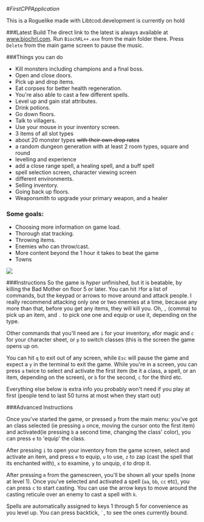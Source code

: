 #_FirstCPPApplication_

This is a Roguelike made with Libtcod.development is currently on hold 






###Latest Build
 The direct link to the latest is always available at www.biochrl.com.  Run `BiochRL++.exe` from the main folder there. Press `Delete` from the main game screen to pause the music.
 
###Things you can do

* Kill monsters including champions and a final boss.
* Open and close doors.
* Pick up and drop items.
* Eat corpses for better health regeneration.
* You're also able to cast a few different spells.
* Level up and gain stat attributes.
* Drink potions.
* Go down floors.
* Talk to villagers.
* Use your mouse in your inventory screen.
* 3 items of all slot types
* about 20 monster types ~~with their own drop rates~~
* a random dungeon generation with at least 2 room types, square and round
* levelling and experience
* add a close range spell, a healing spell, and a buff spell
* spell selection screen, character viewing screen
* different environments.
* Selling inventory.
* Going back up floors.
* Weaponsmith to upgrade your primary weapon, and a healer

### Some goals:

* Choosing more information on game load.
* Thorough stat tracking.
* Throwing items.
* Enemies who can throw/cast.
* More content beyond the 1 hour it takes to beat the game
* Towns


![](https://raw.github.com/tankorsmash/FirstCPPApplication/master/screenshots/Screenshot_18Jun2014.png)



###Instructions
So the game is *hyper* unfinished, but it is beatable, by killing the Bad Mother on floor 5 or later. You can hit `?`for a list of commands, but the keypad or arrows to move around and attack people. I really recommend attacking only one or two enemies at a time, because any more than that, before you get any items, they will kill you. Oh, `,` (comma) to pick up an item, and `.` to pick one one and equip or use it, depending on the type.

Other commands that you'll need are `i` for your inventory, `m`for magic and `c` for your character sheet, or `p` to switch classes (this is the screen the game opens up on.

You can hit `q` to exit out of any screen, while `Esc` will pause the game and expect a `y` in the terminal to exit the game. While you're in a screen, you can press `a` twice to select and activate the first item (be it a class, a spell, or an item, depending on the screen), or `b` for the second, `c` for the third etc. 

Everything else below is extra info you probably won't need if you play at first (people tend to last 50 turns at most when they start out)

###Advanced Instructions

Once you've started the game, or pressed `p` from the main menu: you've got an class selected (ie pressing `a` once, moving the cursor onto the first item) and activated(ie pressing `b` a second time, changing the class' color), you can press `e` to 'equip' the class.

After pressing `i` to open your inventory from the game screen, select and activate an item, and press `e` to equip, `u` to use, `z` to zap (cast the spell that its enchanted with), `x` to examine, `y` to unquip, `d` to drop it.

After pressing `m` from the gamescreen, you'll be shown all your spells (none at level 1). Once you've selected and activated a spell (`aa`, `bb`, `cc` etc), you can press `c` to start casting. You can use the arrow keys to move around the casting reticule over an enemy to cast a spell with `k`.

Spells are automatically assigned to keys 1 through 5 for convenience as you level up. You can press backtick, `` ` ``, to see the ones currently bound.
